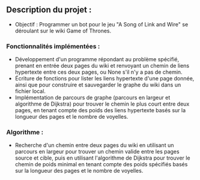 ## Description du projet :
- Objectif : Programmer un bot pour le jeu "A Song of Link and Wire" se déroulant sur le wiki Game of Thrones.

### Fonctionnalités implémentées :
- Développement d'un programme répondant au problème spécifié, prenant en entrée deux pages du wiki et renvoyant un chemin de liens hypertexte entre ces deux pages, ou None s'il n'y a pas de chemin.
- Écriture de fonctions pour lister les liens hypertexte d'une page donnée, ainsi que pour construire et sauvegarder le graphe du wiki dans un fichier local.
- Implémentation de parcours de graphe (parcours en largeur et algorithme de Dijkstra) pour trouver le chemin le plus court entre deux pages, en tenant compte des poids des liens hypertexte basés sur la longueur des pages et le nombre de voyelles.

### Algorithme :
- Recherche d'un chemin entre deux pages du wiki en utilisant un parcours en largeur pour trouver un chemin valide entre les pages source et cible, puis en utilisant l'algorithme de Dijkstra pour trouver le chemin de poids minimal en tenant compte des poids spécifiés basés sur la longueur des pages et le nombre de voyelles.

